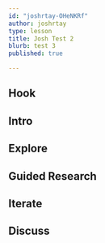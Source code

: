 ```yaml
---
id: "joshrtay-OHeNKRf"
author: joshrtay
type: lesson
title: Josh Test 2
blurb: test 3
published: true

---
```


## Hook
<!-- -->
## Intro
<!-- -->
## Explore
<!-- -->
## Guided Research
<!-- -->
## Iterate
<!-- -->
## Discuss
